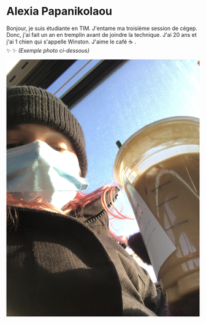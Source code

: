 # Alexia Papanikolaou

Bonjour, je suis étudiante en TIM. J'entame ma troisième session de cégep. Donc, j'ai fait un an en tremplin avant de joindre la technique. J'ai 20 ans et j'ai 1 chien qui s'appelle Winston. J'aime le café :coffee: . <br> ✨ ✨ 
*(Exemple photo ci-dessous)*


![photo](medias/lemoi.jpg)

